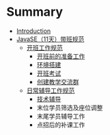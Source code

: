 # Summary

* [Introduction](README.md)
* [JavaSE（11天）带班规范](javase11tian-ff09-dai-ban-gui-fan.md)
  * [开班工作规范](javase11tian-ff09-dai-ban-gui-fan/kai-ban-gong-zuo-gui-fan.md)
    * [开班前的准备工作](javase11tian-ff09-dai-ban-gui-fan/kai-ban-gong-zuo-gui-fan/kai-ban-qian-de-zhun-bei-gong-zuo.md)
    * [环境搭建](javase11tian-ff09-dai-ban-gui-fan/kai-ban-gong-zuo-gui-fan/huan-jing-da-jian.md)
    * [开班考试](javase11tian-ff09-dai-ban-gui-fan/kai-ban-gong-zuo-gui-fan/kai-ban-kao-shi.md)
    * [创建教学交流群](javase11tian-ff09-dai-ban-gui-fan/kai-ban-gong-zuo-gui-fan/chuang-jian-jiao-xue-jiao-liu-qun.md)
  * [日常辅导工作规范](javase11tian-ff09-dai-ban-gui-fan/ri-chang-fu-dao-gong-zuo-gui-fan.md)
    * [技术辅导](javase11tian-ff09-dai-ban-gui-fan/ri-chang-fu-dao-gong-zuo-gui-fan/ji-zhu-fu-dao.md)
    * 末位学员筛选及座位调整
    * 末尾学员辅导工作
    * 点招后的补课工作

